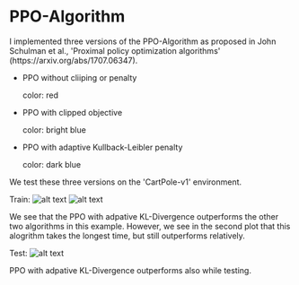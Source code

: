 # PPO-Algorithm

<p>I implemented three versions of the PPO-Algorithm as proposed in John Schulman et al., 'Proximal policy optimization algorithms' (https://arxiv.org/abs/1707.06347). </p>

<ul>
	<li> <p>PPO without cliiping or penalty </p><p>color: red</p> </li>
	<li> <p>PPO with clipped objective <p>color: bright blue</p> </li>
	<li> <p>PPO with adaptive Kullback-Leibler penalty<p>color: dark blue</p> </li>
</ul>


We test these three versions on the 'CartPole-v1' environment.

Train:
![alt text](https://github.com/alexbaumi/PPO-Algorithm/blob/main/figures/TrainReward_per_Episode.svg?raw=true)
![alt text](https://github.com/alexbaumi/PPO-Algorithm/blob/main/figures/relative_TrainReward.svg?raw=true)

We see that the PPO with adpative KL-Divergence outperforms the other two algorithms in this example. However, we see in the second plot that this alogrithm takes the longest time, but still outperforms relatively.

Test:
![alt text](https://github.com/alexbaumi/PPO-Algorithm/blob/main/figures/TestReward.svg?raw=true)

PPO with adpative KL-Divergence outperforms also while testing.


  
